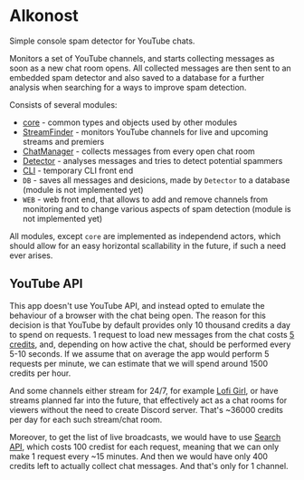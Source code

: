 # Alkonost

Simple console spam detector for YouTube chats.

Monitors a set of YouTube channels, and starts collecting messages as soon as a new chat room opens. All collected messages are then sent to an embedded spam detector and also saved to a database for a further analysis when searching for a ways to improve spam detection.

Consists of several modules:
* [core](core/) - common types and objects used by other modules
* [StreamFinder](stream_finder/) - monitors YouTube channels for live and upcoming streams and premiers
* [ChatManager](chat_manager/) - collects messages from every open chat room
* [Detector](detector/) - analyses messages and tries to detect potential spammers
* [CLI](cli/) - temporary CLI front end
* `DB` - saves all messages and desicions, made by `Detector` to a database (module is not implemented yet)
* `WEB` - web front end, that allows to add and remove channels from monitoring and to change various aspects of spam detection (module is not implemented yet)

All modules, except `core` are implemented as independend actors, which should allow for an easy horizontal scallability in the future, if such a need ever arises.

## YouTube API

This app doesn't use YouTube API, and instead opted to emulate the behaviour of a browser with the chat being open. The reason for this decision is that YouTube by default provides only 10 thousand credits a day to spend on requests. 1 request to load new messages from the chat costs [5 credits][1], and, depending on how active the chat, should be performed every 5-10 seconds. If we assume that on average the app would perform 5 requests per minute, we can estimate that we will spend around 1500 credits per hour. 

[1]: https://stackoverflow.com/a/67745370

And some channels either stream for 24/7, for example [Lofi Girl](https://www.youtube.com/channel/UCSJ4gkVC6NrvII8umztf0Ow), or have streams planned far into the future, that effectively act as a chat rooms for viewers without the need to create Discord server. That's ~36000 credits per day for each such stream/chat room.

Moreover, to get the list of live broadcasts, we would have to use [Search API](https://developers.google.com/youtube/v3/docs/search/list), which costs 100 credist for each request, meaning that we can only make 1 request every ~15 minutes. And then we would have only 400 credits left to actually collect chat messages. And that's only for 1 channel.